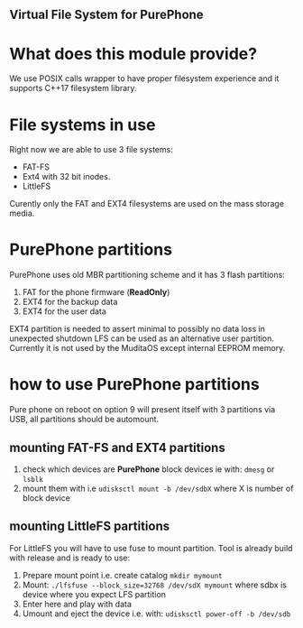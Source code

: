Virtual File System for PurePhone
-----------------

# What does this module provide?

We use POSIX calls wrapper to have proper filesystem experience and it supports C++17 filesystem library.

# File systems in use

Right now we are able to use 3 file systems:

- FAT-FS
- Ext4 with 32 bit inodes.
- LittleFS

Curently only the FAT and EXT4 filesystems are used on the mass storage media.

# PurePhone partitions

PurePhone uses old MBR partitioning scheme and it has  3 flash partitions:

1. FAT for the phone firmware (**ReadOnly**)
2. EXT4 for the backup data
2. EXT4 for the user data

EXT4 partition is needed to assert minimal to possibly no data loss in unexpected shutdown
LFS can be used as an alternative user partition. Currently it is not used by the MuditaOS except internal EEPROM memory.

# how to use PurePhone partitions

Pure phone on reboot on option 9 will present itself with 3 partitions via USB, all partitions should be automount.
## mounting FAT-FS and EXT4 partitions

1. check which devices are **PurePhone** block devices ie with: `dmesg` or `lsblk`
2. mount them with i.e `udisksctl mount -b /dev/sdbX` where X is number of block device

## mounting LittleFS partitions

For LittleFS you will have to use fuse to mount partition. Tool is already build with release and is ready to use:

1. Prepare mount point i.e. create catalog `mkdir mymount`
2. Mount: `./lfsfuse --block_size=32768 /dev/sdX mymount` where sdbx is device where you expect LFS partition
3. Enter here and play with data
4. Umount and eject the device i.e. with: `udisksctl power-off -b /dev/sdb`
